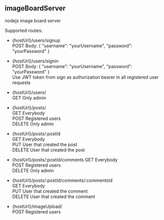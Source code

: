 ## imageBoardServer

nodejs image board server

Supported routes:

-   {hostUrl}/users/signup  
        POST Body: { "username": "yourUsername", "password": "yourPassword" }  
          
-   {hostUrl}/users/signin  
        POST Body: { "username": "yourUsername", "password": "yourPassword" }  
        Use JWT token from sign as authorization bearer in all registered user requests
          
-   {hostUrl}/users/  
        GET Only admin  
          
-   {hostUrl}/posts/  
        GET Everybody  
        POST Registered users  
        DELETE Only admin  
          
-   {hostUrl}/posts/:postId  
        GET Everybody  
        PUT User that created the post  
        DELETE User that created the post  
          
-   {hostUrl}/posts/:postId/comments
        GET Everybody  
        POST Registered users  
        DELETE Only admin  
          
-   {hostUrl}/posts/:postId/comments/:commentsId  
        GET Everybody  
        PUT User that created the comment  
        DELETE User that created the comment  
          
-   {hostUrl}/imageUpload/  
        POST Registered users  


